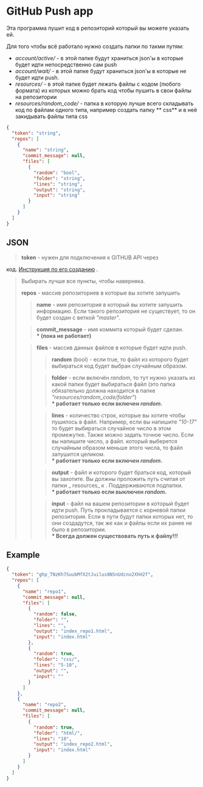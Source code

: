 # GitHub Push app

Эта программа пушит код в репозиторий который вы можете указать ей.

Для того чтобы всё работало нужно создать папки по такми путям:

* *account/active/* - в этой папке будут храниться json'ы в которые будет идти непосредственно сам push
* *account/wait/* - в этой папке будут храниться json'ы в которые не будет идти push.
* *resources/* - в этой папке будет лежать файлы с кодом (любого формата) из которых можно брать код чтобы пушить в свои
  файлы на репозитории
* *resources/random_code/* - папка в которую лучше всего складывать код по файлам одного типа, например создать папку **
  css** и в неё закидывать файлы типа css

``` json
{
  "token": "string",
  "repos": [
    {
      "name": "string",
      "commit_message": null,
      "files": [
        {
          "random": "bool",
          "folder": "string",
          "lines": "string",
          "output": "string",
          "input": "string"
        }
      ]
    }
  ]
}
```

## JSON

> __token__ - нужен для подключения к GITHUB API через
>
код. [Инструкция по его созданию](https://docs.github.com/ru/authentication/keeping-your-account-and-data-secure/creating-a-personal-access-token)
.
> Выбирать лучше все пункты, чтобы наверняка.
>
> __repos__ - массив репозиториев в которые вы хотите запушить
>> __name__ - имя репозитория в который вы хотите запушить информацию. Если такого репозитория не существует, то он
> > будет создан с веткой _"master"_.
>
>> __commit_message__ - имя коммита который будет сделан.   
> > __* (пока не работает)__
>
>> __files__ - массив данных файлов в которые будет идти push.
>>> __random__ (bool) - если true, то файл из которого будет выбираться код будет выбран случайным образом.
>>
>>> __folder__ - если включён _random_, то тут нужно указать из какой папки будет выбираться файл (это папка обязательно
> > > должна находится в папке _"resources/random_code/folder"_)   
> > > __* работает только если включен _random_.__
>>
>>> __lines__ - количество строк, которые вы хотите чтобы пушилось в файл. Например, если вы напишите _"10-17"_ то будет
> > > выбираться случайное число в этом промежутке. Также можно задать точное число. Если вы напишите число, а файл.
> > > который выберется случайным образом меньше этого числа, то файл запушится целиком.   
> > > __* работает только если включен _random_.__
>>
>>> __output__ - файл и которого будет браться код, который вы захотите. Вы должны проложить путь считая от папки _
> > > resources_ к . Поддерживаются подпапки.   
> > > __* работает только если выключен _random_.__
>>
>>> __input__ - файл на вашем репозитории в который будет идти push. Путь прокладывается с корневой папки репозитория.
> > > Если в пути будут папки которых нет, то они создадутся, так же как и файлы если их ранее не было в репозитории.   
> > > __* Всегда должен существовать путь к файлу!!!__

## Example

``` json
{
  "token": "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",
  "repos": [
    {
      "name": "repo1",
      "commit_message": null,
      "files": [
        {
          "random": false,
          "folder": "",
          "lines": "",
          "output": "index_repo1.html",
          "input": "index.html"
        },
        {
          "random": true,
          "folder": "css/",
          "lines": "5-10",
          "output": "",
          "input": ""
        }
      ]
    },
    {
      "name": "repo2",
      "commit_message": null,
      "files": [
        {
          "random": true,
          "folder": "html/",
          "lines": "10",
          "output": "index_repo2.html",
          "input": "index.html"
        }
      ]
    }
  ]
}
```